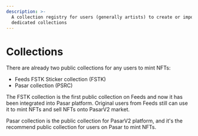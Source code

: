 ```yaml
---
description: >-
  A collection registry for users (generally artists) to create or import
  dedicated collections
---
```


# Collections

There are already two public collections for any users to mint NFTs:

* Feeds FSTK Sticker collection (FSTK)
* Pasar collection (PSRC)

The FSTK collection is the first public collection on Feeds and now it has been integrated into Pasar platform. Original users from Feeds still can use it to mint NFTs and sell NFTs onto PasarV2 market.&#x20;

Pasar collection is the public collection for PasarV2 platform, and it's the recommend public collection for users on Pasar to mint NFTs.&#x20;
